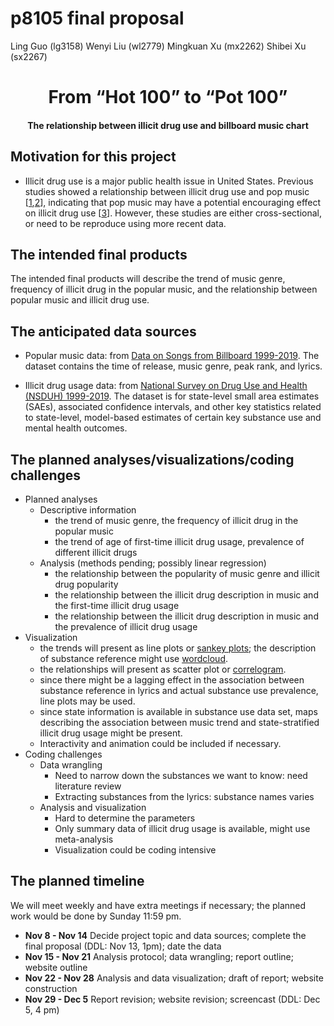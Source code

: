 p8105 final proposal
================
Ling Guo (lg3158) Wenyi Liu (wl2779) Mingkuan Xu (mx2262) Shibei Xu
(sx2267)

<h1>
<center>
From “Hot 100” to “Pot 100”
</center>
</h1>
<h4>
<center>
The relationship between illicit drug use and billboard music chart
</center>
<h4>

## Motivation for this project

-   Illicit drug use is a major public health issue in United States.
    Previous studies showed a relationship between illicit drug use and
    pop music
    \[[1](https://pubmed.ncbi.nlm.nih.gov/30599351/),[2](https://www.tandfonline.com/doi/full/10.3109/10826084.2012.637433)\],
    indicating that pop music may have a potential encouraging effect on
    illicit drug use \[[3](https://pubmed.ncbi.nlm.nih.gov/18250243/)\].
    However, these studies are either cross-sectional, or need to be
    reproduce using more recent data.

## The intended final products

The intended final products will describe the trend of music genre,
frequency of illicit drug in the popular music, and the relationship
between popular music and illicit drug use.

## The anticipated data sources

-   Popular music data: from [Data on Songs from Billboard
    1999-2019](https://www.kaggle.com/danield2255/data-on-songs-from-billboard-19992019).
    The dataset contains the time of release, music genre, peak rank,
    and lyrics.

-   Illicit drug usage data: from [National Survey on Drug Use and
    Health (NSDUH)
    1999-2019](https://www.datafiles.samhsa.gov/dataset/national-survey-drug-use-and-health-2019-nsduh-2019-ds0001).
    The dataset is for state-level small area estimates (SAEs),
    associated confidence intervals, and other key statistics related to
    state-level, model-based estimates of certain key substance use and
    mental health outcomes.

## The planned analyses/visualizations/coding challenges

-   Planned analyses
    -   Descriptive information
        -   the trend of music genre, the frequency of illicit drug in
            the popular music
        -   the trend of age of first-time illicit drug usage,
            prevalence of different illicit drugs
    -   Analysis (methods pending; possibly linear regression)
        -   the relationship between the popularity of music genre and
            illicit drug popularity
        -   the relationship between the illicit drug description in
            music and the first-time illicit drug usage
        -   the relationship between the illicit drug description in
            music and the prevalence of illicit drug usage
-   Visualization
    -   the trends will present as line plots or [sankey
        plots](https://www.r-graph-gallery.com/sankey-diagram.html); the
        description of substance reference might use
        [wordcloud](https://www.r-graph-gallery.com/wordcloud.html).
    -   the relationships will present as scatter plot or
        [correlogram](https://www.r-graph-gallery.com/correlogram.html).
    -   since there might be a lagging effect in the association between
        substance reference in lyrics and actual substance use
        prevalence, line plots may be used.
    -   since state information is available in substance use data set,
        maps describing the association between music trend and
        state-stratified illicit drug usage might be present.
    -   Interactivity and animation could be included if necessary.
-   Coding challenges
    -   Data wrangling
        -   Need to narrow down the substances we want to know: need
            literature review
        -   Extracting substances from the lyrics: substance names
            varies
    -   Analysis and visualization
        -   Hard to determine the parameters
        -   Only summary data of illicit drug usage is available, might
            use meta-analysis
        -   Visualization could be coding intensive

## The planned timeline

We will meet weekly and have extra meetings if necessary; the planned
work would be done by Sunday 11:59 pm.

-   **Nov 8 - Nov 14** Decide project topic and data sources; complete
    the final proposal (DDL: Nov 13, 1pm); date the data
-   **Nov 15 - Nov 21** Analysis protocol; data wrangling; report
    outline; website outline
-   **Nov 22 - Nov 28** Analysis and data visualization; draft of
    report; website construction
-   **Nov 29 - Dec 5** Report revision; website revision; screencast
    (DDL: Dec 5, 4 pm)
